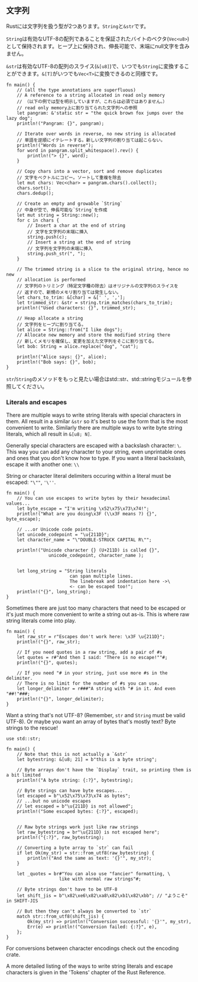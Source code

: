## 文字列

Rustには文字列を扱う型が2つあります。`String`と`&str`です。

`String`は有効なUTF-8の配列であることを保証されたバイトのベクタ(`Vec<u8>`)として保持されます。ヒープ上に保持され、伸長可能で、末端にnull文字を含みません。

`&str`は有効なUTF-8の配列のスライス(`&[u8]`)で、いつでも`String`に変換することができます。`&[T]`がいつでも`Vec<T>`に変換できるのと同様です。

    fn main() {
        // (all the type annotations are superfluous)
        // A reference to a string allocated in read only memory
        // （以下の例では型を明示していますが、これらは必須ではありません。）
        // read only memory上に割り当てられた文字列への参照
        let pangram: &'static str = "the quick brown fox jumps over the lazy dog";
        println!("Pangram: {}", pangram);

        // Iterate over words in reverse, no new string is allocated
        // 単語を逆順にイテレートする。新しい文字列の割り当ては起こらない。
        println!("Words in reverse");
        for word in pangram.split_whitespace().rev() {
            println!("> {}", word);
        }

        // Copy chars into a vector, sort and remove duplicates
        // 文字をベクトルにコピー。ソートして重複を除去
        let mut chars: Vec<char> = pangram.chars().collect();
        chars.sort();
        chars.dedup();

        // Create an empty and growable `String`
        // 中身が空で、伸長可能な`String`を作成
        let mut string = String::new();
        for c in chars {
            // Insert a char at the end of string
            // 文字を文字列の末端に挿入
            string.push(c);
            // Insert a string at the end of string
            // 文字列を文字列の末端に挿入
            string.push_str(", ");
        }

        // The trimmed string is a slice to the original string, hence no new
        // allocation is performed
        // 文字列のトリミング（特定文字種の除去）はオリジナルの文字列のスライスを
        // 返すので、新規のメモリ割り当ては発生しない。
        let chars_to_trim: &[char] = &[' ', ','];
        let trimmed_str: &str = string.trim_matches(chars_to_trim);
        println!("Used characters: {}", trimmed_str);

        // Heap allocate a string
        // 文字列をヒープに割り当てる。
        let alice = String::from("I like dogs");
        // Allocate new memory and store the modified string there
        // 新しくメモリを確保し、変更を加えた文字列をそこに割り当てる。
        let bob: String = alice.replace("dog", "cat");

        println!("Alice says: {}", alice);
        println!("Bob says: {}", bob);
    }

`str`/`String`のメソッドをもっと見たい場合はstd::str、std::stringモジュールを参照してください。

### Literals and escapes

There are multiple ways to write string literals with special characters
in them. All result in a similar `&str` so it\'s best to use the form
that is the most convenient to write. Similarly there are multiple ways
to write byte string literals, which all result in `&[u8; N]`.

Generally special characters are escaped with a backslash character:
`\`. This way you can add any character to your string, even unprintable
ones and ones that you don\'t know how to type. If you want a literal
backslash, escape it with another one: `\\`

String or character literal delimiters occuring within a literal must be
escaped: `"\""`, `'\''`.

    fn main() {
        // You can use escapes to write bytes by their hexadecimal values...
        let byte_escape = "I'm writing \x52\x75\x73\x74!";
        println!("What are you doing\x3F (\\x3F means ?) {}", byte_escape);

        // ...or Unicode code points.
        let unicode_codepoint = "\u{211D}";
        let character_name = "\"DOUBLE-STRUCK CAPITAL R\"";

        println!("Unicode character {} (U+211D) is called {}",
                    unicode_codepoint, character_name );


        let long_string = "String literals
                            can span multiple lines.
                            The linebreak and indentation here ->\
                            <- can be escaped too!";
        println!("{}", long_string);
    }

Sometimes there are just too many characters that need to be escaped or
it\'s just much more convenient to write a string out as-is. This is
where raw string literals come into play.

    fn main() {
        let raw_str = r"Escapes don't work here: \x3F \u{211D}";
        println!("{}", raw_str);

        // If you need quotes in a raw string, add a pair of #s
        let quotes = r#"And then I said: "There is no escape!""#;
        println!("{}", quotes);

        // If you need "# in your string, just use more #s in the delimiter.
        // There is no limit for the number of #s you can use.
        let longer_delimiter = r###"A string with "# in it. And even "##!"###;
        println!("{}", longer_delimiter);
    }

Want a string that\'s not UTF-8? (Remember, `str` and `String` must be
valid UTF-8). Or maybe you want an array of bytes that\'s mostly text?
Byte strings to the rescue!

    use std::str;

    fn main() {
        // Note that this is not actually a `&str`
        let bytestring: &[u8; 21] = b"this is a byte string";

        // Byte arrays don't have the `Display` trait, so printing them is a bit limited
        println!("A byte string: {:?}", bytestring);

        // Byte strings can have byte escapes...
        let escaped = b"\x52\x75\x73\x74 as bytes";
        // ...but no unicode escapes
        // let escaped = b"\u{211D} is not allowed";
        println!("Some escaped bytes: {:?}", escaped);


        // Raw byte strings work just like raw strings
        let raw_bytestring = br"\u{211D} is not escaped here";
        println!("{:?}", raw_bytestring);

        // Converting a byte array to `str` can fail
        if let Ok(my_str) = str::from_utf8(raw_bytestring) {
            println!("And the same as text: '{}'", my_str);
        }

        let _quotes = br#"You can also use "fancier" formatting, \
                        like with normal raw strings"#;

        // Byte strings don't have to be UTF-8
        let shift_jis = b"\x82\xe6\x82\xa8\x82\xb1\x82\xbb"; // "ようこそ" in SHIFT-JIS

        // But then they can't always be converted to `str`
        match str::from_utf8(shift_jis) {
            Ok(my_str) => println!("Conversion successful: '{}'", my_str),
            Err(e) => println!("Conversion failed: {:?}", e),
        };
    }

For conversions between character encodings check out the
encoding crate.

A more detailed listing of the ways to write string literals and escape
characters is given in the \'Tokens\'
chapter of the Rust
Reference.

